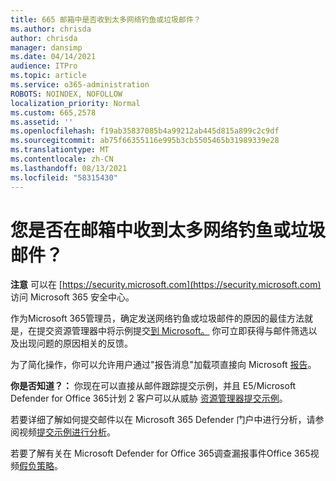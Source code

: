 ```yaml
---
title: 665 邮箱中是否收到太多网络钓鱼或垃圾邮件？
ms.author: chrisda
author: chrisda
manager: dansimp
ms.date: 04/14/2021
audience: ITPro
ms.topic: article
ms.service: o365-administration
ROBOTS: NOINDEX, NOFOLLOW
localization_priority: Normal
ms.custom: 665,2578
ms.assetid: ''
ms.openlocfilehash: f19ab35837085b4a99212ab445d815a899c2c9df
ms.sourcegitcommit: ab75f66355116e995b3cb5505465b31989339e28
ms.translationtype: MT
ms.contentlocale: zh-CN
ms.lasthandoff: 08/13/2021
ms.locfileid: "58315430"
---
```

# <a name="are-you-receiving-too-much-phish-or-spam-in-your-mailbox"></a>您是否在邮箱中收到太多网络钓鱼或垃圾邮件？

**注意** 可以在 [https://security.microsoft.com](https://security.microsoft.com) 访问 Microsoft 365 安全中心。

作为Microsoft 365管理员，确定发送网络钓鱼或垃圾邮件的原因的最佳方法就是，在提交资源管理器中将示例提交[到 Microsoft。](https://security.microsoft.com/reportsubmission) 你可立即获得与邮件筛选以及出现问题的原因相关的反馈。

为了简化操作，你可以允许用户通过"报告消息"加载项直接向 Microsoft [报告](https://appsource.microsoft.com/product/office/WA104381180?src=office&tab=Overview)。

**你是否知道？：** 你现在可以直接从邮件跟踪提交示例，[](https://security.microsoft.com/messagetrace)并且 E5/Microsoft Defender for Office 365计划 2 客户可以从威胁 [资源管理器提交示例](https://docs.microsoft.com/microsoft-365/security/office-365-security/threat-explorer)。

若要详细了解如何提交邮件以在 Microsoft 365 Defender 门户中进行分析，请参阅视频[提交示例进行分析](https://go.microsoft.com/fwlink/?linkid=2166435)。

若要了解有关在 Microsoft Defender for Office 365调查漏报事件Office 365视频[假负策略](https://go.microsoft.com/fwlink/?linkid=2166434)。
